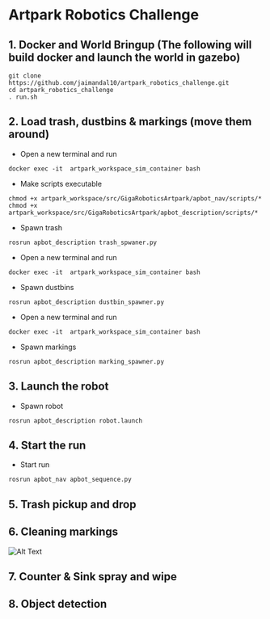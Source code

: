 # Artpark Robotics Challenge

## 1. Docker and World Bringup (The following will build docker and launch the world in gazebo)

```
git clone https://github.com/jaimandal10/artpark_robotics_challenge.git
cd artpark_robotics_challenge
. run.sh
```

## 2. Load trash, dustbins & markings (move them around)

* Open a new terminal and run
```
docker exec -it  artpark_workspace_sim_container bash
```

* Make scripts executable
```
chmod +x artpark_workspace/src/GigaRoboticsArtpark/apbot_nav/scripts/*
chmod +x artpark_workspace/src/GigaRoboticsArtpark/apbot_description/scripts/*
```

* Spawn trash
```
rosrun apbot_description trash_spwaner.py
```

* Open a new terminal and run
```
docker exec -it  artpark_workspace_sim_container bash
```

* Spawn dustbins
```
rosrun apbot_description dustbin_spawner.py
```

* Open a new terminal and run
```
docker exec -it  artpark_workspace_sim_container bash
```

* Spawn markings
```
rosrun apbot_description marking_spawner.py
```

## 3. Launch the robot

* Spawn robot
```
rosrun apbot_description robot.launch
```

## 4. Start the run

* Start run
```
rosrun apbot_nav apbot_sequence.py
```

## 5. Trash pickup and drop

## 6. Cleaning markings
![Alt Text](https://drive.google.com/file/d/1iRrev7xRrd-5Bz3nlWF9L2PneZAIA8ax/view?usp=sharing)

## 7. Counter & Sink spray and wipe

## 8. Object detection
